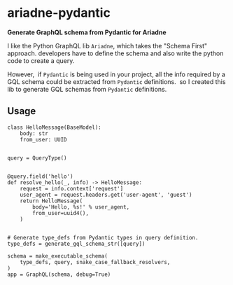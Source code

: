 # ariadne-pydantic
**Generate GraphQL schema from Pydantic for Ariadne**

I like the Python GraphQL lib `Ariadne`, which takes the "Schema First" approach.
developers have to define the schema and also write the python code to create a query. 

However,  if `Pydantic` is being used in your project, all the info required by a GQL schema
could be extracted from `Pydantic` definitions.  so I created this lib to generate GQL
schemas from `Pydantic` definitions. 

## Usage

```
class HelloMessage(BaseModel):
    body: str
    from_user: UUID


query = QueryType()


@query.field('hello')
def resolve_hello(_, info) -> HelloMessage:
    request = info.context['request']
    user_agent = request.headers.get('user-agent', 'guest')
    return HelloMessage(
        body='Hello, %s!' % user_agent,
        from_user=uuid4(),
    )


# Generate type_defs from Pydantic types in query definition.
type_defs = generate_gql_schema_str([query])

schema = make_executable_schema(
    type_defs, query, snake_case_fallback_resolvers,
)
app = GraphQL(schema, debug=True)
```
